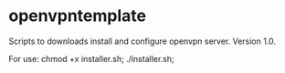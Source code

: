 # openvpntemplate
Scripts to downloads install and configure openvpn server. Version 1.0.

For use:
chmod +x installer.sh; ./installer.sh;
